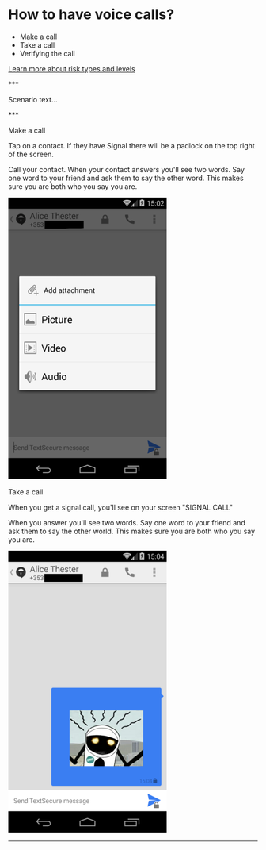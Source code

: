 # How to have voice calls?
<ul>
<li>Make a call</li>
<li>Take a call</li>
<li>Verifying the call</li>
</ul>
<p><a href="resources/risk-assessment.md">Learn more about risk types and levels</a></p>

***<p>Scenario text...</p>

***<p>Make a call</p>
<p>Tap on a contact. If they have Signal there will be a padlock on the top right of the screen.</p>
<p>Call your contact. 
When your contact answers you&#39;ll see two words.
Say one word to your friend and ask them to say the other word. 
This makes sure you are both who you say you are.</p>
<p><img src="10s.png" alt="10s.png"></p>
<p>Take a call</p>
<p>When you get a signal call, you&#39;ll see on your screen &quot;SIGNAL CALL&quot;</p>
<p>When you answer you&#39;ll see two words. 
Say one word to your friend and ask them to say the other world. 
This makes sure you are both who you say you are.</p>
<p><img src="11s.png" alt="11s.png"></p>

***